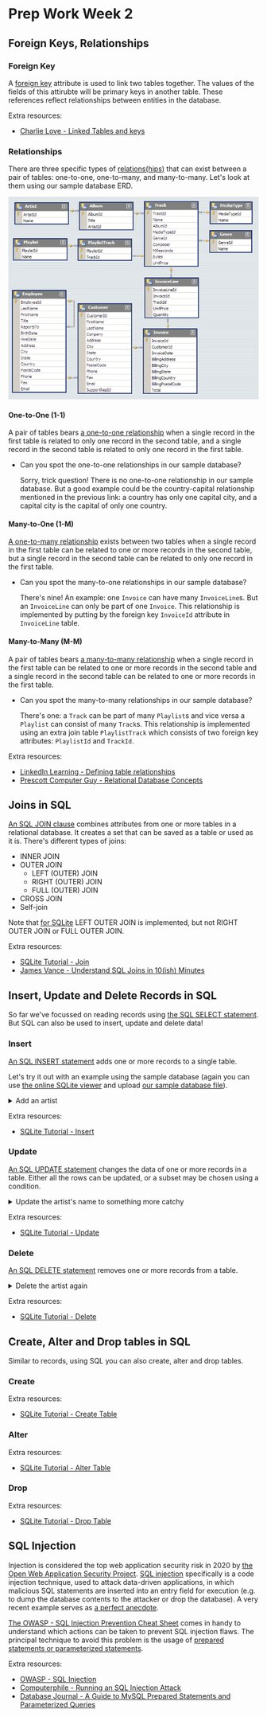 # Prep Work Week 2

## Foreign Keys, Relationships

### Foreign Key

A [foreign key](https://en.wikipedia.org/wiki/Foreign_key) attribute is used to link two tables together. The values of the fields of this attirubte will be primary keys in another table. These references reflect relationships between entities in the database.

Extra resources:

- [Charlie Love - Linked Tables and keys](https://www.youtube.com/watch?v=ia4eCxPPc_o)

### Relationships

There are three specific types of [relations(hips)](https://en.wikipedia.org/wiki/Cardinality_(data_modeling)) that can exist between a pair of tables: one-to-one, one-to-many, and many-to-many. Let's look at them using our sample database ERD.

![Chinook Sample Database](chinook-schema.png)

#### One-to-One (1-1)

A pair of tables bears [a one-to-one relationship](https://en.wikipedia.org/wiki/One-to-one_(data_model)) when a single record in the first table is related to only one record in the second table, and a single record in the second table is related to only one record in the first table.

- Can you spot the one-to-one relationships in our sample database?

    Sorry, trick question! There is no one-to-one relationship in our sample database. But a good example could be the country-capital relationship mentioned in the previous link: a country has only one capital city, and a capital city is the capital of only one country.

#### Many-to-One (1-M)

[A one-to-many relationship](https://en.wikipedia.org/wiki/One-to-one_(data_model)) exists between two tables when a single record in the first table can be related to one or more records in the second table, but a single record in the second table can be related to only one record in the first table.

- Can you spot the many-to-one relationships in our sample database?

    There's nine! An example: one `Invoice` can have many `InvoiceLine`s. But an `InvoiceLine` can only be part of one `Invoice`. This relationship is implemented by putting by the foreign key `InvoiceId` attribute in `InvoiceLine` table.

#### Many-to-Many (M-M)

A pair of tables bears [a many-to-many relationship](https://en.wikipedia.org/wiki/Many-to-many_(data_model)) when a single record in the first table can be related to one or more records in the second table and a single record in the second table can be related to one or more records in the first table.

- Can you spot the many-to-many relationships in our sample database?

    There's one: a `Track` can be part of many `Playlist`s and vice versa a `Playlist` can consist of many `Track`s. This relationship is implemented using an extra join table `PlaylistTrack` which consists of two foreign key attributes: `PlaylistId` and `TrackId`.

Extra resources:

- [LinkedIn Learning - Defining table relationships](https://www.youtube.com/watch?v=V5DyvUfsboA)
- [Prescott Computer Guy - Relational Database Concepts](https://www.youtube.com/watch?v=NvrpuBAMddw)

## Joins in SQL

[An SQL JOIN clause](https://en.wikipedia.org/wiki/Join_(SQL)) combines attributes from one or more tables in a relational database. It creates a set that can be saved as a table or used as it is. There's different types of joins:

- INNER JOIN
- OUTER JOIN
    - LEFT (OUTER) JOIN
    - RIGHT (OUTER) JOIN
    - FULL (OUTER) JOIN
- CROSS JOIN
- Self-join

Note that [for SQLite](https://www.sqlite.org/omitted.html) LEFT OUTER JOIN is implemented, but not RIGHT OUTER JOIN or FULL OUTER JOIN.

Extra resources:

- [SQLite Tutorial - Join](https://www.sqlitetutorial.net/sqlite-join/)
- [James Vance - Understand SQL Joins in 10(ish) Minutes](https://www.youtube.com/watch?v=tvMGoxmQzgQ)

## Insert, Update and Delete Records in SQL

So far we've focussed on reading records using [the SQL SELECT statement](https://en.wikipedia.org/wiki/Select_(SQL)). But SQL can also be used to insert, update and delete data!

### Insert

[An SQL INSERT statement](https://en.wikipedia.org/wiki/Insert_(SQL)) adds one or more records to a single table.

Let's try it out with an example using the sample database (again you can use [the online SQLite viewer](https://inloop.github.io/sqlite-viewer/) and upload [our sample database file](./chinook.sqlite)).

<details><summary>Add an artist</summary>

```sql
INSERT INTO Artist (Name) VALUES ('John Doe');

SELECT
	*
FROM
	Artist
WHERE
	Name = 'John Doe';
```
</details>

Extra resources:

- [SQLite Tutorial - Insert](https://www.sqlitetutorial.net/sqlite-insert/)

### Update

[An SQL UPDATE statement](https://en.wikipedia.org/wiki/Update_(SQL)) changes the data of one or more records in a table. Either all the rows can be updated, or a subset may be chosen using a condition.

<details><summary>Update the artist's name to something more catchy</summary>

```sql
UPDATE
	Artist
SET
	Name = 'John Doe'
WHERE
	Name = 'DJ JD';

SELECT
	*
FROM
	Artist
WHERE
	Name = 'DJ JD';
```
</details>

Extra resources:

- [SQLite Tutorial - Update](https://www.sqlitetutorial.net/sqlite-update/)

### Delete

[An SQL DELETE statement](https://en.wikipedia.org/wiki/Delete_(SQL)) removes one or more records from a table.

<details><summary>Delete the artist again</summary>

```sql
DELETE FROM Artist
WHERE Name = 'DJ JD';

SELECT
	*
FROM
	Artist
WHERE
	Name = 'DJ JD';
```
</details>

Extra resources:

- [SQLite Tutorial - Delete](https://www.sqlitetutorial.net/sqlite-delete/)

## Create, Alter and Drop tables in SQL

Similar to records, using SQL you can also create, alter and drop tables.

### Create

Extra resources:

- [SQLite Tutorial - Create Table](https://www.sqlitetutorial.net/sqlite-create-table/)

### Alter

Extra resources:

- [SQLite Tutorial - Alter Table](https://www.sqlitetutorial.net/sqlite-alter-table/)

### Drop

Extra resources:

- [SQLite Tutorial - Drop Table](https://www.sqlitetutorial.net/sqlite-drop-table/)

## SQL Injection

Injection is considered the top web application security risk in 2020 by [the Open Web Application Security Project](https://owasp.org/www-project-top-ten/). [SQL injection](https://en.wikipedia.org/wiki/SQL_injection) specifically is a code injection technique, used to attack data-driven applications, in which malicious SQL statements are inserted into an entry field for execution (e.g. to dump the database contents to the attacker or drop the database). A very recent example serves as [a perfect anecdote](https://www-theregister-com.cdn.ampproject.org/c/s/www.theregister.com/AMP/2020/06/04/hibp_pwned_helpdesk_ticket_system_glpi/).

[The OWASP - SQL Injection Prevention Cheat Sheet](https://cheatsheetseries.owasp.org/cheatsheets/SQL_Injection_Prevention_Cheat_Sheet.html) comes in handy to understand which actions can be taken to prevent SQL injection flaws. The principal technique to avoid this problem is the usage of [prepared statements or parameterized statements](https://en.wikipedia.org/wiki/Prepared_statement).

Extra resources:

- [OWASP - SQL Injection](https://owasp.org/www-community/attacks/SQL_Injection)
- [Computerphile - Running an SQL Injection Attack](https://www.youtube.com/watch?v=ciNHn38EyRc)
- [Database Journal - A Guide to MySQL Prepared Statements and Parameterized Queries](https://www.databasejournal.com/features/mysql/a-guide-to-mysql-prepared-statements-and-parameterized-queries.html)
